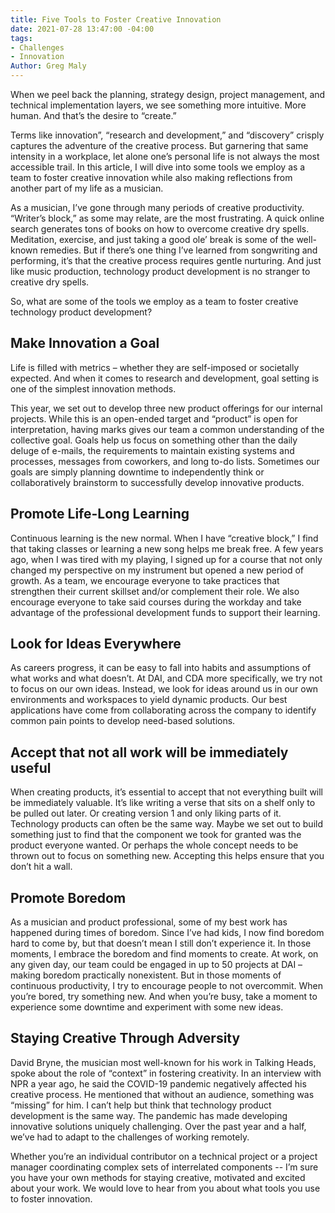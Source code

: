 ```yaml
---
title: Five Tools to Foster Creative Innovation
date: 2021-07-28 13:47:00 -04:00
tags:
- Challenges
- Innovation
Author: Greg Maly
---
```


When we peel back the planning, strategy design, project management, and technical implementation layers, we see something more intuitive. More human. And that’s the desire to “create.”

Terms like innovation”, “research and development,” and “discovery” crisply captures the adventure of the creative process. But garnering that same intensity in a workplace, let alone one’s personal life is not always the most accessible trail. In this article, I will dive into some tools we employ as a team to foster creative innovation while also making reflections from another part of my life as a musician.

As a musician, I’ve gone through many periods of creative productivity. “Writer’s block,” as some may relate, are the most frustrating. A quick online search generates tons of books on how to overcome creative dry spells. Meditation, exercise, and just taking a good ole’ break is some of the well-known remedies. But if there’s one thing I’ve learned from songwriting and performing, it’s that the creative process requires gentle nurturing. And just like music production, technology product development is no stranger to creative dry spells.

So, what are some of the tools we employ as a team to foster creative technology product development?

## Make Innovation a Goal

Life is filled with metrics – whether they are self-imposed or societally expected. And when it comes to research and development, goal setting is one of the simplest innovation methods.

This year, we set out to develop three new product offerings for our internal projects. While this is an open-ended target and “product” is open for interpretation, having marks gives our team a common understanding of the collective goal. Goals help us focus on something other than the daily deluge of e-mails, the requirements to maintain existing systems and processes, messages from coworkers, and long to-do lists. Sometimes our goals are simply planning downtime to independently think or collaboratively brainstorm to successfully develop innovative products.

## Promote Life-Long Learning

Continuous learning is the new normal. When I have “creative block,” I find that taking classes or learning a new song helps me break free. A few years ago, when I was tired with my playing, I signed up for a course that not only changed my perspective on my instrument but opened a new period of growth. As a team, we encourage everyone to take practices that strengthen their current skillset and/or complement their role. We also encourage everyone to take said courses during the workday and take advantage of the professional development funds to support their learning.

## Look for Ideas Everywhere

As careers progress, it can be easy to fall into habits and assumptions of what works and what doesn’t. At DAI, and CDA more specifically, we try not to focus on our own ideas. Instead, we look for ideas around us in our own environments and workspaces to yield dynamic products. Our best applications have come from collaborating across the company to identify common pain points to develop need-based solutions.

## Accept that not all work will be immediately useful

When creating products, it’s essential to accept that not everything built will be immediately valuable. It’s like writing a verse that sits on a shelf only to be pulled out later. Or creating version 1 and only liking parts of it. Technology products can often be the same way. Maybe we set out to build something just to find that the component we took for granted was the product everyone wanted. Or perhaps the whole concept needs to be thrown out to focus on something new. Accepting this helps ensure that you don’t hit a wall.

## Promote Boredom

As a musician and product professional, some of my best work has happened during times of boredom. Since I’ve had kids, I now find boredom hard to come by, but that doesn’t mean I still don’t experience it. In those moments, I embrace the boredom and find moments to create. At work, on any given day, our team could be engaged in up to 50 projects at DAI – making boredom practically nonexistent. But in those moments of continuous productivity, I try to encourage people to not overcommit. When you’re bored, try something new. And when you’re busy, take a moment to experience some downtime and experiment with some new ideas.

## Staying Creative Through Adversity

David Bryne, the musician most well-known for his work in Talking Heads, spoke about the role of “context” in fostering creativity. In an interview with NPR a year ago, he said the COVID-19 pandemic negatively affected his creative process. He mentioned that without an audience, something was “missing” for him. I can’t help but think that technology product development is the same way. The pandemic has made developing innovative solutions uniquely challenging. Over the past year and a half, we’ve had to adapt to the challenges of working remotely.

Whether you’re an individual contributor on a technical project or a project manager coordinating complex sets of interrelated components -- I’m sure you have your own methods for staying creative, motivated and excited about your work. We would love to hear from you about what tools you use to foster innovation.
